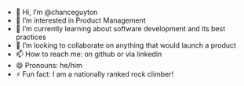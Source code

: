 - 👋 Hi, I’m @chanceguyton
- 👀 I’m interested in Product Management
- 🌱 I’m currently learning about software development and its best practices
- 💞️ I’m looking to collaborate on anything that would launch a product
- 📫 How to reach me: on github or via linkedin
- 😄 Pronouns: he/him
- ⚡ Fun fact: I am a nationally ranked rock climber!

<!---
chanceguyton/chanceguyton is a ✨ special ✨ repository because its `README.md` (this file) appears on your GitHub profile.
You can click the Preview link to take a look at your changes.
--->
